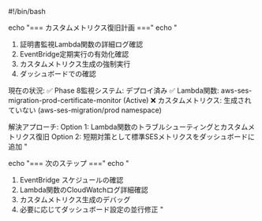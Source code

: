 #!/bin/bash

echo "=== カスタムメトリクス復旧計画 ==="
echo "
1. 証明書監視Lambda関数の詳細ログ確認
2. EventBridge定期実行の有効化確認  
3. カスタムメトリクス生成の強制実行
4. ダッシュボードでの確認

現在の状況:
✅ Phase 8監視システム: デプロイ済み
✅ Lambda関数: aws-ses-migration-prod-certificate-monitor (Active)
❌ カスタムメトリクス: 生成されていない (aws-ses-migration/prod namespace)

解決アプローチ:
Option 1: Lambda関数のトラブルシューティングとカスタムメトリクス復旧
Option 2: 短期対策として標準SESメトリクスをダッシュボードに追加
"

echo "=== 次のステップ ==="
echo "
1. EventBridge スケジュールの確認
2. Lambda関数のCloudWatchログ詳細確認
3. カスタムメトリクス生成のデバッグ
4. 必要に応じてダッシュボード設定の並行修正
"
